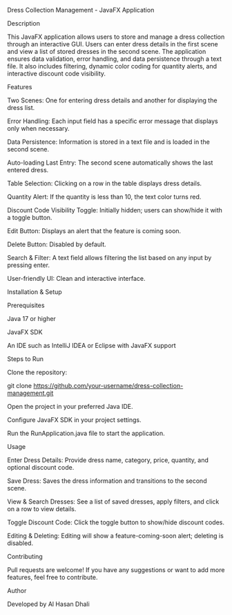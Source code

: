 Dress Collection Management - JavaFX Application

Description

This JavaFX application allows users to store and manage a dress collection through an interactive GUI. Users can enter dress details in the first scene and view a list of stored dresses in the second scene. The application ensures data validation, error handling, and data persistence through a text file. It also includes filtering, dynamic color coding for quantity alerts, and interactive discount code visibility.

Features

Two Scenes: One for entering dress details and another for displaying the dress list.

Error Handling: Each input field has a specific error message that displays only when necessary.

Data Persistence: Information is stored in a text file and is loaded in the second scene.

Auto-loading Last Entry: The second scene automatically shows the last entered dress.

Table Selection: Clicking on a row in the table displays dress details.

Quantity Alert: If the quantity is less than 10, the text color turns red.

Discount Code Visibility Toggle: Initially hidden; users can show/hide it with a toggle button.

Edit Button: Displays an alert that the feature is coming soon.

Delete Button: Disabled by default.

Search & Filter: A text field allows filtering the list based on any input by pressing enter.

User-friendly UI: Clean and interactive interface.

Installation & Setup

Prerequisites

Java 17 or higher

JavaFX SDK

An IDE such as IntelliJ IDEA or Eclipse with JavaFX support

Steps to Run

Clone the repository:

git clone https://github.com/your-username/dress-collection-management.git

Open the project in your preferred Java IDE.

Configure JavaFX SDK in your project settings.

Run the RunApplication.java file to start the application.

Usage

Enter Dress Details: Provide dress name, category, price, quantity, and optional discount code.

Save Dress: Saves the dress information and transitions to the second scene.

View & Search Dresses: See a list of saved dresses, apply filters, and click on a row to view details.

Toggle Discount Code: Click the toggle button to show/hide discount codes.

Editing & Deleting: Editing will show a feature-coming-soon alert; deleting is disabled.

Contributing

Pull requests are welcome! If you have any suggestions or want to add more features, feel free to contribute.

Author

Developed by Al Hasan Dhali
